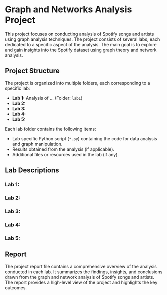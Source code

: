# Graph and Networks Analysis Project

This project focuses on conducting analysis of Spotify songs and artists using graph analysis techniques. The project consists of several labs, each dedicated to a specific aspect of the analysis. The main goal is to explore and gain insights into the Spotify dataset using graph theory and network analysis.

## Project Structure

The project is organized into multiple folders, each corresponding to a specific lab:

- **Lab 1:** Analysis of ...  (Folder: `lab1`)
- **Lab 2:** 
- **Lab 3:** 
- **Lab 4:** 
- **Lab 5:** 

Each lab folder contains the following items:

- Lab specific Python script (`*.py`) containing the code for data analysis and graph manipulation.
- Results obtained from the analysis (if applicable).
- Additional files or resources used in the lab (if any).

## Lab Descriptions

### Lab 1: 

### Lab 2: 

### Lab 3:

### Lab 4:

### Lab 5:

## Report

The project report file contains a comprehensive overview of the analysis conducted in each lab. It summarizes the findings, insights, and conclusions drawn from the graph and network analysis of Spotify songs and artists. The report provides a high-level view of the project and highlights the key outcomes.

